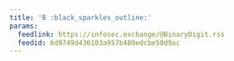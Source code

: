 ```yaml
---
title: 'B :black_sparkles_outline:'
params:
  feedlink: https://infosec.exchange/@BinaryDigit.rss
  feedid: 6d9749d436103a957b409edcbe50d9ac
---
```

